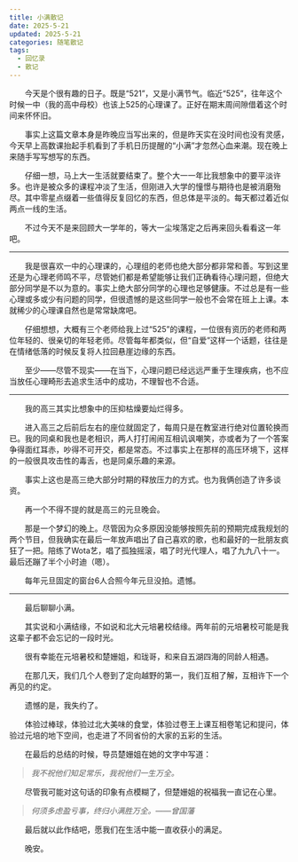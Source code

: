 ```yaml
---
title: 小满散记
date: 2025-5-21
updated: 2025-5-21
categories: 随笔散记
tags:
  - 回忆录
  - 散记
---
```

&emsp;&emsp;今天是个很有趣的日子。既是“521”，又是小满节气。临近“525”，往年这个时候一中（我的高中母校）也该上525的心理课了。正好在期末周间隙借着这个时间来怀怀旧。

&emsp;&emsp;事实上这篇文章本身是昨晚应当写出来的，但是昨天实在没时间也没有灵感，今天早上高数课抬起手机看到了手机日历提醒的“小满”才忽然心血来潮。现在晚上来随手写写想写的东西。

&emsp;&emsp;仔细一想，马上大一生活就要结束了。整个大一一年比我想象中的要平淡许多。也许是被众多的课程冲淡了生活，但刚进入大学的憧憬与期待也是被消磨殆尽。其中零星点缀着一些值得反复回忆的东西，但总体是平淡的。每天都过着近似两点一线的生活。

&emsp;&emsp;不过今天不是来回顾大一学年的，等大一尘埃落定之后再来回头看看这一年吧。

---

&emsp;&emsp;我是很喜欢一中的心理课的，心理组的老师也绝大部分都非常和善。写到这里还是为心理老师鸣不平，尽管她们都是希望能够让我们正确看待心理问题，但绝大部分同学是不以为意的。事实上绝大部分同学的心理也足够健康。不过总是有一些心理或多或少有问题的同学，但很遗憾的是这些同学一般也不会常在班上上课。本就稀少的心理课自然也是常常缺席吧。

&emsp;&emsp;仔细想想，大概有三个老师给我上过“525”的课程，一位很有资历的老师和两位年轻的、很亲切的年轻老师。尽管每年都类似，但“自爱”这样一个话题，往往是在情绪低落的时候反复将人拉回悬崖边缘的东西。

&emsp;&emsp;至少——尽管不现实——在当下，心理问题已经远远严重于生理疾病，也不应当放任心理畸形去追求生活中的成功，不理智也不合适。

---

&emsp;&emsp;我的高三其实比想象中的压抑枯燥要灿烂得多。

&emsp;&emsp;进入高三之后前后左右的座位就固定了，每周只是在教室进行绝对位置轮换而已。我的同桌和我也是老相识，两人打打闹闹互相讥讽嘲笑，亦或者为了一个答案争得面红耳赤，吵得不可开交，都是常态。不过事实上在那样的高压环境下，这样的一般很具攻击性的毒舌，也是同桌乐趣的来源。

&emsp;&emsp;事实上这也是高三绝大部分时期的释放压力的方式。也为我俩创造了许多谈资。

&emsp;&emsp;再一个不得不提的就是高三的元旦晚会。

&emsp;&emsp;那是一个梦幻的晚上。尽管因为众多原因没能够按照先前的预期完成我规划的两个节目，但我确实在最后一年放声唱出了自己喜欢的歌，也和最好的一批朋友疯狂了一把。陪练了Wota艺，唱了孤独摇滚，唱了时光代理人，唱了九九八十一。最后还蹦了半个小时迪（嗯）。

&emsp;&emsp;每年元旦固定的窗台6人合照今年元旦没拍。遗憾。

---

&emsp;&emsp;最后聊聊小满。

&emsp;&emsp;其实说和小满结缘，不如说和北大元培暑校结缘。两年前的元培暑校可能是我这辈子都不会忘记的一段时光。

&emsp;&emsp;很有幸能在元培暑校和楚姗姐，和珑哥，和来自五湖四海的同龄人相遇。

&emsp;&emsp;在那几天，我们几个人卷到了定向越野的第一，我们互相了解，互相许下一个再见的约定。

&emsp;&emsp;遗憾的是，我失约了。

&emsp;&emsp;体验过棒球，体验过北大美味的食堂，体验过卷王上课互相卷笔记和提问，体验过元培的地下空间，也走进了不同省份的大家的五彩的生活。

&emsp;&emsp;在最后的总结的时候，导员楚姗姐在她的文字中写道：

> *我不祝他们知足常乐，我祝他们一生万全。*

&emsp;&emsp;尽管我可能对这句话的印象有点模糊了，但楚姗姐的祝福我一直记在心里。

> *何须多虑盈亏事，终归小满胜万全。——曾国藩*

&emsp;&emsp;最后就以此作结吧，愿我们在生活中能一直收获小的满足。

&emsp;&emsp;晚安。
